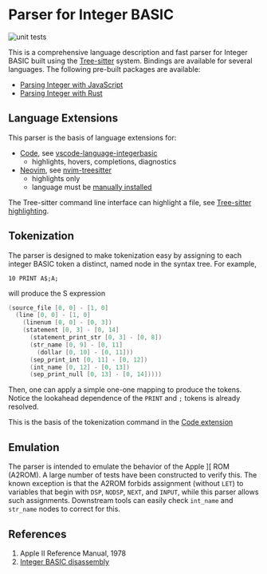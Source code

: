 Parser for Integer BASIC
==========================

![unit tests](https://github.com/dfgordon/tree-sitter-integerbasic/actions/workflows/node.js.yml/badge.svg)

This is a comprehensive language description and fast parser for Integer BASIC built using the [Tree-sitter](https://tree-sitter.github.io/tree-sitter/) system.  Bindings are available for several languages.  The following pre-built packages are available:

* [Parsing Integer with JavaScript](https://www.npmjs.com/package/tree-sitter-integerbasic)
* [Parsing Integer with Rust](https://crates.io/crates/tree-sitter-integerbasic)

Language Extensions
-------------------

This parser is the basis of language extensions for:

* [Code](https://code.visualstudio.com/), see [vscode-language-integerbasic](https://github.com/dfgordon/vscode-language-integerbasic)
    - highlights, hovers, completions, diagnostics
* [Neovim](https://neovim.io), see [nvim-treesitter](https://github.com/nvim-treesitter/nvim-treesitter)
    - highlights only
    - language must be [manually installed](https://github.com/nvim-treesitter/nvim-treesitter#advanced-setup)

The Tree-sitter command line interface can highlight a file, see [Tree-sitter highlighting](https://tree-sitter.github.io/tree-sitter/syntax-highlighting).

Tokenization
-----------------

The parser is designed to make tokenization easy by assigning to each integer BASIC token a distinct, named node in the syntax tree.  For example,
```bas
10 PRINT A$;A;
```
will produce the S expression
```s
(source_file [0, 0] - [1, 0]
  (line [0, 0] - [1, 0]
    (linenum [0, 0] - [0, 3])
    (statement [0, 3] - [0, 14]
      (statement_print_str [0, 3] - [0, 8])
      (str_name [0, 9] - [0, 11]
        (dollar [0, 10] - [0, 11]))
      (sep_print_int [0, 11] - [0, 12])
      (int_name [0, 12] - [0, 13])
      (sep_print_null [0, 13] - [0, 14]))))
```
Then, one can apply a simple one-one mapping to produce the tokens.  Notice the lookahead dependence of the `PRINT` and `;` tokens is already resolved.

This is the basis of the tokenization command in the [Code extension](https://github.com/dfgordon/vscode-language-integerbasic)

Emulation
---------------

The parser is intended to emulate the behavior of the Apple ][ ROM (A2ROM).  A large number of tests have been constructed to verify this.  The known exception is that the A2ROM forbids assignment (without `LET`) to variables that begin with `DSP`, `NODSP`, `NEXT`, and `INPUT`, while this parser allows such assignments.  Downstream tools can easily check `int_name` and `str_name` nodes to correct for this.

References
-----------

1. Apple II Reference Manual, 1978
2. [Integer BASIC disassembly](https://www.callapple.org/docs/ap2/special/integerbasic.pdf)